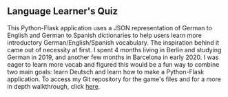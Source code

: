 ## Language Learner's Quiz
This Python-Flask application uses a JSON representation of German to English and German to Spanish dictionaries to help users learn more introductory German/English/Spanish vocabulary. The inspiration behind it came out of necessity at first. I spent 4 months living in Berlin and studying German in 2019, and another few months in Barcelona in early 2020. I was eager to learn more vocab and figured this would be a fun way to combine two main goals: learn Deutsch and learn how to make a Python-Flask application. To access my Git repository for the game's files and for a more in depth walkthrough, click [here](https://github.com/aoschwartz7/LanguageQuiz).
